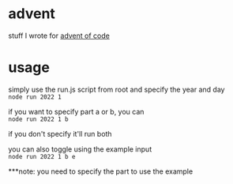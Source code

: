 # advent

stuff I wrote for [advent of code](https://adventofcode.com/)

# usage

simply use the run.js script from root and specify the year and day<br />
`node run 2022 1`

if you want to specify part a or b, you can<br />
`node run 2022 1 b`

if you don't specify it'll run both

you can also toggle using the example input<br />
`node run 2022 1 b e`

***note: you need to specify the part to use the example